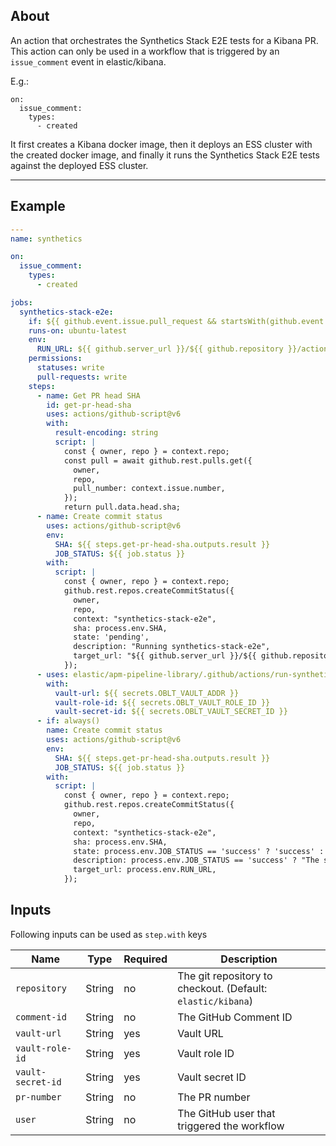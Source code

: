 ## About

An action that orchestrates the Synthetics Stack E2E tests for a Kibana PR.
This action can only be used in a workflow that is triggered by an `issue_comment` event in elastic/kibana.

E.g.:
  ```
  on:
    issue_comment:
      types:
        - created
  ```

It first creates a Kibana docker image, then it deploys an ESS cluster with the created docker image,
and finally it runs the Synthetics Stack E2E tests against the deployed ESS cluster.

___

## Example

```yaml
---
name: synthetics

on:
  issue_comment:
    types:
      - created

jobs:
  synthetics-stack-e2e:
    if: ${{ github.event.issue.pull_request && startsWith(github.event.comment.body, '/synthetics-stack-e2e') }}
    runs-on: ubuntu-latest
    env:
      RUN_URL: ${{ github.server_url }}/${{ github.repository }}/actions/runs/${{ github.run_id }}?pr=${{ github.event.issue.number }}
    permissions:
      statuses: write
      pull-requests: write
    steps:
      - name: Get PR head SHA
        id: get-pr-head-sha
        uses: actions/github-script@v6
        with:
          result-encoding: string
          script: |
            const { owner, repo } = context.repo;
            const pull = await github.rest.pulls.get({
              owner,
              repo,
              pull_number: context.issue.number,
            });
            return pull.data.head.sha;
      - name: Create commit status
        uses: actions/github-script@v6
        env:
          SHA: ${{ steps.get-pr-head-sha.outputs.result }}
          JOB_STATUS: ${{ job.status }}
        with:
          script: |
            const { owner, repo } = context.repo;
            github.rest.repos.createCommitStatus({
              owner,
              repo,
              context: "synthetics-stack-e2e",
              sha: process.env.SHA,
              state: 'pending',
              description: "Running synthetics-stack-e2e",
              target_url: "${{ github.server_url }}/${{ github.repository }}/actions/runs/${{ github.run_id }}",
            });
      - uses: elastic/apm-pipeline-library/.github/actions/run-synthetics-stack-e2e@current
        with:
          vault-url: ${{ secrets.OBLT_VAULT_ADDR }}
          vault-role-id: ${{ secrets.OBLT_VAULT_ROLE_ID }}
          vault-secret-id: ${{ secrets.OBLT_VAULT_SECRET_ID }}
      - if: always()
        name: Create commit status
        uses: actions/github-script@v6
        env:
          SHA: ${{ steps.get-pr-head-sha.outputs.result }}
          JOB_STATUS: ${{ job.status }}
        with:
          script: |
            const { owner, repo } = context.repo;
            github.rest.repos.createCommitStatus({
              owner,
              repo,
              context: "synthetics-stack-e2e",
              sha: process.env.SHA,
              state: process.env.JOB_STATUS == 'success' ? 'success' : 'failure',
              description: process.env.JOB_STATUS == 'success' ? "The synthetics-stack-e2e tests succeeded" : "synthetics-stack-e2e tests failed",
              target_url: process.env.RUN_URL,
            });
```

## Inputs

Following inputs can be used as `step.with` keys

| Name              | Type   | Required | Description                                                 |
|-------------------|--------|----------|-------------------------------------------------------------|
| `repository`      | String | no       | The git repository to checkout. (Default: `elastic/kibana`) |
| `comment-id`      | String | no       | The GitHub Comment ID                                       |
| `vault-url`       | String | yes      | Vault URL                                                   |
| `vault-role-id`   | String | yes      | Vault role ID                                               |
| `vault-secret-id` | String | yes      | Vault secret ID                                             |
| `pr-number`       | String | no       | The PR number                                               |
| `user`            | String | no       | The GitHub user that triggered the workflow                 |
